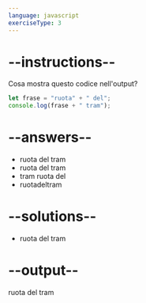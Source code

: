 ```yaml
---
language: javascript
exerciseType: 3
---
```


# --instructions--

Cosa mostra questo codice nell'output?
```javascript
let frase = "ruota" + " del";
console.log(frase + " tram");
```

# --answers--

- ruota del tram
- ruota del tram
- tram ruota del
- ruotadeltram

# --solutions--

- ruota del tram
# --output--

ruota del tram
